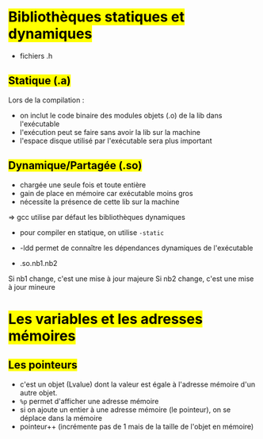 # <mark class="hltr-purple hltr-bold">Bibliothèques statiques et dynamiques</mark>
- fichiers .h

## <mark class="hltr-green hltr-bold">Statique (.a)</mark>
Lors de la compilation :
- on inclut le code binaire des modules objets (.o) de la lib dans l'exécutable
- l'exécution peut se faire sans avoir la lib sur la machine
- l'espace disque utilisé par l'exécutable sera plus important

## <mark class="hltr-green hltr-bold">Dynamique/Partagée (.so)</mark>
- chargée une seule fois et toute entière
- gain de place en mémoire car exécutable moins gros
- nécessite la présence de cette lib sur la machine

=> gcc utilise par défaut les bibliothèques dynamiques
- pour compiler en statique, on utilise `-static`
- -ldd permet de connaître les dépendances dynamiques de l'exécutable

- .so.nb1.nb2

Si nb1 change, c'est une mise à jour majeure
Si nb2 change, c'est une mise à jour mineure
# <mark class="hltr-purple hltr-bold">Les variables et les adresses mémoires</mark>

## <mark class="hltr-green hltr-bold">Les pointeurs</mark>
- c'est un objet (Lvalue) dont la valeur est égale à l'adresse mémoire d'un autre objet.
- `%p` permet d'afficher une adresse mémoire
- si on ajoute un entier à une adresse mémoire (le pointeur), on se déplace dans la mémoire
- pointeur++ (incrémente pas de 1 mais de la taille de l'objet en mémoire)